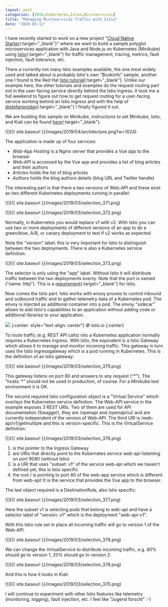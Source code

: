 ```yaml
---
layout: post
categories: [2019,Kubernetes,Istio,Microservices]
title: "Managing Microservices Traffic with Istio"
date: "2019-03-11"
---
```


I have recently started to work on a new project "[Cloud Native Starter](https://github.com/ibm/cloud-native-starter){:target="_blank"}" where we want to build a sample polyglot microservices application with Java and Node.js on Kubernetes (Minikube) using [Istio](https://istio.io){:target="_blank"} for traffic management, tracing, metrics, fault injection, fault tolerance, etc.

There a currently not many Istio examples available, the one most widely used and talked about is probably Istio's own "Bookinfo" sample, another one I found is the Red Hat [Istio tutorial](https://github.com/redhat-developer-demos/istio-tutorial){:target="_blank"}. Unlike our example here, the other tutorials and examples do the request routing part not in the user-facing service directly behind the Istio ingress. It took me a full weekend to figure out how to get request routing for a user-facing service working behind an Istio ingress and with the help of [@stefanprodan](https://twitter.com/stefanprodan){:target="_blank"} I finally figured it out.

We are building this sample on Minikube, instructions to set Minikube, Istio, and Kiali can be found [here](https://github.com/ibm/cloud-native-starter/blob/master/LocalEnvironment.md){:target="_blank"}.

![]({{ site.baseurl }}/images/2019/04/architecture.png?w=1024)

The application is made up of four services:

- _Web-App Hosting_ is a Nginx server that provides a Vue app to the browser
- _Web-API_ is accessed by the Vue app and provides a list of blog articles and their authors
- _Articles_ holds the list of blog articles
- _Authors_ holds the blog authors details (blog URL and Twitter handle)

The interesting part is that there a two versions of Web-API and these exist as two different Kubernetes deployments running in parallel:

![]({{ site.baseurl }}/images/2019/03/selection_371.png)

![]({{ site.baseurl }}/images/2019/03/selection_372.png)

Normally, in Kubernetes you would replace v1 with v2. With Istio you can use two or more deployments of different versions of an app to do a green/blue, A/B, or canary deployment to test if v2 works as expected.

Note the "version" label: this is very important for Istio to distinguish between the two deployments. There is also a Kubernetes service definition:

![]({{ site.baseurl }}/images/2019/03/selection_373.png)

The selector is only using the "app" label. Without Istio it will distribute traffic between the two deployments evenly. Note that the port is named ("name: http"). This is a [requirement](https://istio.io/docs/setup/kubernetes/spec-requirements/){:target="_blank"} for Istio.

Now comes the Istio part. Istio works with envoy proxies to control inbound and outbound traffic and to gather telemetry data of a Kubernetes pod. The envoy is injected as additional container into a pod. The envoy "sidecar" allows to add Istio's capabilities to an application without adding code or additional libraries to your application.

![](https://istio.io/docs/concepts/what-is-istio/arch.svg)
{:center: style="text-align: center"}
_© istio.io_
{:center}

To route traffic (e.g. REST API calls) into a Kubernetes application normally requires a Kubernetes Ingress. With Istio, the equivalent is a Istio Gateway which allows it to manage and monitor incoming traffic. This gateway in turn uses the Istio ingressgateway which is a pod running in Kubernetes. This is the definition of an Istio gateway:

![]({{ site.baseurl }}/images/2019/03/selection_375.png)

This gateway listens on port 80 and answers to any request ("*"). The "hosts: *" should not be used in production, of course. For a Minikube test environment it is OK.

The second required Istio configuration object is a "Virtual Service" which overlays the Kubernetes service definition. The Web-API service in the example exposes 3 REST URIs. Two of them are used for API documentation (Swagger), they are /openapi and /openapi/ui/ and are currently independent of the version of Web-API. The third URI is /web-api/v1/getmultiple and this is version-specific. This is the VirtualService definition:

![]({{ site.baseurl }}/images/2019/03/selection_376.png)

1. is the pointer to the Ingress Gateway
2. are URIs that directly point to the Kubernetes service web-api listenting on port 9080 (without Istio)
3. is a URI that uses "subset: v1" of the service web-api which we haven't defined yet, this is Istio specific
4. the root / is pointing to port 80 of the web-app service which is different from web-api! It is the service that provides the Vue app to the browser.

The last object required is a DestinationRule, also Istio specific:

![]({{ site.baseurl }}/images/2019/03/selection_377.png)

Here the subset v1 is selecting pods that belong to web-api and have a selector label of "version: v1" which is the deployment "web-api-v1".

With this Istio rule set in place all incoming traffic will go to version 1 of the Web-API.

![]({{ site.baseurl }}/images/2019/03/selection_379.png)

We can change the VirtualService to distribute incoming traffic, e.g. 80% should go to version 1, 20% should go to version 2:

![]({{ site.baseurl }}/images/2019/03/selection_378.png)

And this is how it looks in Kiali:

![]({{ site.baseurl }}/images/2019/03/selection_370.png)

I will continue to experiment with other Istio features like telemetry (monitoring, logging), fault injection, etc. I feel like "Jugend forscht" :-)
